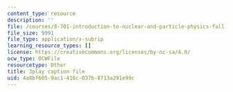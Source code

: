 ```yaml
---
content_type: resource
description: ''
file: /courses/8-701-introduction-to-nuclear-and-particle-physics-fall-2020/4a8bf6059ac1416c037b8713a291e99c_JSlXpd9zm6Q.srt
file_size: 9991
file_type: application/x-subrip
learning_resource_types: []
license: https://creativecommons.org/licenses/by-nc-sa/4.0/
ocw_type: OCWFile
resourcetype: Other
title: 3play caption file
uid: 4a8bf605-9ac1-416c-037b-8713a291e99c
---
```

